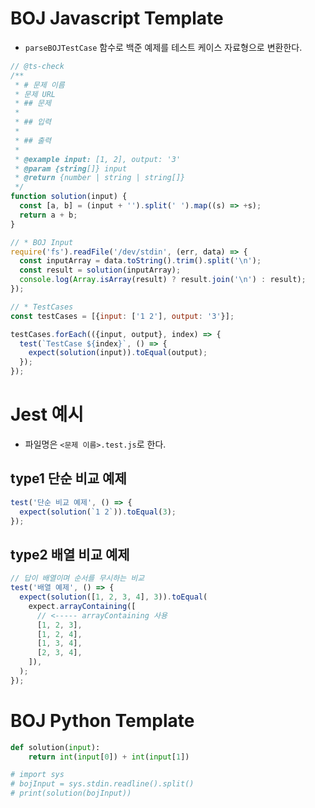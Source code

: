 # BOJ Javascript Template

- `parseBOJTestCase` 함수로 백준 예제를 테스트 케이스 자료형으로 변환한다.

```js
// @ts-check
/**
 * # 문제 이름
 * 문제 URL
 * ## 문제
 *
 * ## 입력
 *
 * ## 출력
 *
 * @example input: [1, 2], output: '3'
 * @param {string[]} input
 * @return {number | string | string[]}
 */
function solution(input) {
  const [a, b] = (input + '').split(' ').map((s) => +s);
  return a + b;
}

// * BOJ Input
require('fs').readFile('/dev/stdin', (err, data) => {
  const inputArray = data.toString().trim().split('\n');
  const result = solution(inputArray);
  console.log(Array.isArray(result) ? result.join('\n') : result);
});

// * TestCases
const testCases = [{input: ['1 2'], output: '3'}];

testCases.forEach(({input, output}, index) => {
  test(`TestCase ${index}`, () => {
    expect(solution(input)).toEqual(output);
  });
});
```

# Jest 예시

- 파일명은 `<문제 이름>.test.js`로 한다.

## type1 단순 비교 예제

```javascript
test('단순 비교 예제', () => {
  expect(solution(`1 2`)).toEqual(3);
});
```

## type2 배열 비교 예제

```js
// 답이 배열이며 순서를 무시하는 비교
test('배열 예제', () => {
  expect(solution([1, 2, 3, 4], 3)).toEqual(
    expect.arrayContaining([
      // <----- arrayContaining 사용
      [1, 2, 3],
      [1, 2, 4],
      [1, 3, 4],
      [2, 3, 4],
    ]),
  );
});
```

# BOJ Python Template

```py
def solution(input):
    return int(input[0]) + int(input[1])

# import sys
# bojInput = sys.stdin.readline().split()
# print(solution(bojInput))
```
